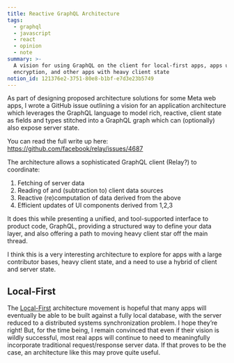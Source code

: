 ```yaml
---
title: Reactive GraphQL Architecture
tags:
  - graphql
  - javascript
  - react
  - opinion
  - note
summary: >-
  A vision for using GraphQL on the client for local-first apps, apps using e2e
  encryption, and other apps with heavy client state
notion_id: 121376e2-3751-80e8-b1bf-e7d3e23b5749
---
```

As part of designing proposed architecture solutions for some Meta web apps, I wrote a GitHub issue outlining a vision for an application architecture which leverages the GraphQL language to model rich, reactive, client state as fields and types stitched into a GraphQL graph which can (optionally) also expose server state.

You can read the full write up here: <https://github.com/facebook/relay/issues/4687>

The architecture allows a sophisticated GraphQL client (Relay?) to coordinate:

1. Fetching of server data
2. Reading of and (subtraction to) client data sources
3. Reactive (re)computation of data derived from the above
4. Efficient updates of UI components derived from 1,2,3

It does this while presenting a unified, and tool-supported interface to product code, GraphQL, providing a structured way to define your data layer, and also offering a path to moving heavy client star off the main thread.

I think this is a very interesting architecture to explore for apps with a large contributor bases, heavy client state, and a need to use a hybrid of client and server state.

## Local-First

The [Local-First](https://localfirstweb.dev/) architecture movement is hopeful that many apps will eventually be able to be built against a fully local database, with the server reduced to a distributed systems synchronization problem. I hope they’re right! But, for the time being, I remain convinced that even if their vision is wildly successful, most real apps will continue to need to meaningfully incorporate traditional request/response server data. If that proves to be the case, an architecture like this may prove quite useful.
